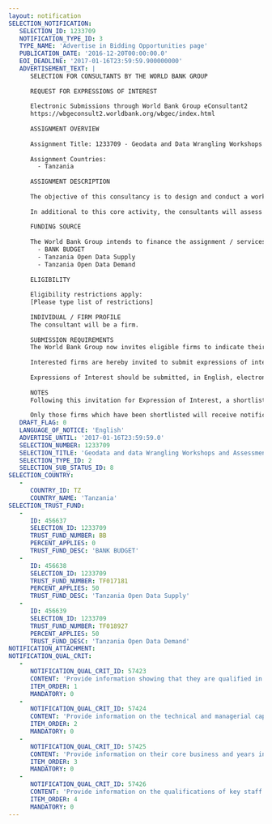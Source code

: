 ```yaml
---
layout: notification
SELECTION_NOTIFICATION: 
   SELECTION_ID: 1233709
   NOTIFICATION_TYPE_ID: 3
   TYPE_NAME: 'Advertise in Bidding Opportunities page'
   PUBLICATION_DATE: '2016-12-20T00:00:00.0'
   EOI_DEADLINE: '2017-01-16T23:59:59.900000000'
   ADVERTISEMENT_TEXT: |
      SELECTION FOR CONSULTANTS BY THE WORLD BANK GROUP
      
      REQUEST FOR EXPRESSIONS OF INTEREST
      
      Electronic Submissions through World Bank Group eConsultant2
      https://wbgeconsult2.worldbank.org/wbgec/index.html
      
      ASSIGNMENT OVERVIEW
      
      Assignment Title: 1233709 - Geodata and Data Wrangling Workshops and Assessment
      
      Assignment Countries:
        - Tanzania
      
      ASSIGNMENT DESCRIPTION
      
      The objective of this consultancy is to design and conduct a workshops in both mainland Tanzania and Zanzibar that will improve fluency with geospatial data across government in order to support and improve geospatial capacity in Tanzania and in particular understanding of open geospatial data. This will provide skills development for data collection and management, help participants improve the content and quality of geospatial datasets and strengthen the knowledge of open geospatial principles and standards. 
       
      In additional to this core activity, the consultants will assess the technical capacity of institutions in Mainland Tanzania and Zanzibar, reporting recommendations on how the impact of existing geospatial data and policy programs (such as the NSDI) can leverage open data.
      
      FUNDING SOURCE
      
      The World Bank Group intends to finance the assignment / services described below under the following:
        - BANK BUDGET
        - Tanzania Open Data Supply
        - Tanzania Open Data Demand
      
      ELIGIBILITY
      
      Eligibility restrictions apply:
      [Please type list of restrictions]
      
      INDIVIDUAL / FIRM PROFILE
      The consultant will be a firm. 
      
      SUBMISSION REQUIREMENTS
      The World Bank Group now invites eligible firms to indicate their interest in providing the services.  Interested firms must provide information indicating that they are qualified to perform the services (brochures, description of similar assignments, experience in similar conditions, availability of appropriate skills among staff, etc. for firms; CV and cover letter for individuals).  Please note that the total size of all attachments should be less than 5MB.  Consultants may associate to enhance their qualifications.
      
      Interested firms are hereby invited to submit expressions of interest.
      
      Expressions of Interest should be submitted, in English, electronically through World Bank Group eConsultant2 (https://wbgeconsult2.worldbank.org/wbgec/index.html)
      
      NOTES
      Following this invitation for Expression of Interest, a shortlist of qualified firms will be formally invited to submit proposals. Shortlisting and selection will be subject to the availability of funding.
      
      Only those firms which have been shortlisted will receive notification. No debrief will be provided to firms which have not been shortlisted.
   DRAFT_FLAG: 0
   LANGUAGE_OF_NOTICE: 'English'
   ADVERTISE_UNTIL: '2017-01-16T23:59:59.0'
   SELECTION_NUMBER: 1233709
   SELECTION_TITLE: 'Geodata and data Wrangling Workshops and Assessment'
   SELECTION_TYPE_ID: 2
   SELECTION_SUB_STATUS_ID: 8
SELECTION_COUNTRY: 
   - 
      COUNTRY_ID: TZ
      COUNTRY_NAME: 'Tanzania'
SELECTION_TRUST_FUND: 
   - 
      ID: 456637
      SELECTION_ID: 1233709
      TRUST_FUND_NUMBER: BB
      PERCENT_APPLIES: 0
      TRUST_FUND_DESC: 'BANK BUDGET'
   - 
      ID: 456638
      SELECTION_ID: 1233709
      TRUST_FUND_NUMBER: TF017181
      PERCENT_APPLIES: 50
      TRUST_FUND_DESC: 'Tanzania Open Data Supply'
   - 
      ID: 456639
      SELECTION_ID: 1233709
      TRUST_FUND_NUMBER: TF018927
      PERCENT_APPLIES: 50
      TRUST_FUND_DESC: 'Tanzania Open Data Demand'
NOTIFICATION_ATTACHMENT: 
NOTIFICATION_QUAL_CRIT: 
   - 
      NOTIFICATION_QUAL_CRIT_ID: 57423
      CONTENT: 'Provide information showing that they are qualified in the field of the assignment.'
      ITEM_ORDER: 1
      MANDATORY: 0
   - 
      NOTIFICATION_QUAL_CRIT_ID: 57424
      CONTENT: 'Provide information on the technical and managerial capabilities of the firm.'
      ITEM_ORDER: 2
      MANDATORY: 0
   - 
      NOTIFICATION_QUAL_CRIT_ID: 57425
      CONTENT: 'Provide information on their core business and years in business.'
      ITEM_ORDER: 3
      MANDATORY: 0
   - 
      NOTIFICATION_QUAL_CRIT_ID: 57426
      CONTENT: 'Provide information on the qualifications of key staff.'
      ITEM_ORDER: 4
      MANDATORY: 0
---
```

